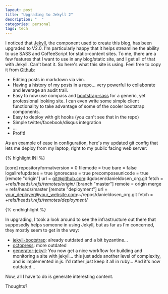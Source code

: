 ```yaml
---
layout: post
title: "Upgrading to Jekyll 2"
description: "  "
categories: personal
tags: tech
---
```


I noticed that [Jekyll](http://jekyllrb.com/ "Jekyll"), the component used to
create this blog, has been upgraded to V2.0.
I'm particularly happy that it helps streamline the ability to use SASS and
CoffeeScript for static-content sites.  To me, there are a few features
that I want to use in any blog/static site, and I get all of that with
Jekyll.  Can't beat it.  So here's what this site is using. Feel free to copy it
 from [Github](https://github.com/dgdosen/danieldosen_org "danieldosen.org on
 github"):

* Editing posts in markdown via vim.
* Having a history of my posts in a repo... very powerful to collaborate and
leverage an audit trail.
* Easy to now use compass and
[bootstrap-sass](https://github.com/twbs/bootstrap-sass "bootstrap-sass") for a
generic, yet professional looking site.  I can even write some simple client
functionality to take advantage of some of the cooler bootstrap components.
* Easy to deploy with git hooks (you can't see that in the repo)
* Simple twitter/facebook/disqus integration
* ...
* Profit!

As an example of ease in configuration, here's my updated git config that lets me
deploy from my laptop, right to my public facing web server:

{% highlight INI %}

[core]
   repositoryformatversion = 0
   filemode = true
   bare = false
   logallrefupdates = true
   ignorecase = true
   precomposeunicode = true
[remote "origin"]
   url = git@github.com:dgdosen/danieldosen_org.git
   fetch = +refs/heads/*:refs/remotes/origin/*
[branch "master"]
   remote = origin
   merge = refs/heads/master
[remote "deployment"]
   url = your_deployer@your_website.com:~/repos/danieldosen_org.git
   fetch = +refs/heads/*:refs/remotes/deployment/*

{% endhighlight %}

In upgrading, I took a look around to see the infrastructure out there that supposedly helps
someone in using Jekyll, but as far as I'm concerned, they mostly seem to get in
the way:

* [jekyll-bootstrap](http://jekyllbootstrap.com/ "jekyll-bootstrap"): already
outdated and a bit byzantine...
* [octopress](http://octopress.org/ "octopress.org"): more outdated
* [generator-jekyll](https://github.com/robwierzbowski/generator-jekyllrb/
"generator-jekyll"): You  now get a nice workflow for building and monitoring
a site with jekyll... this just adds another level of complexity, and is
implemented in js.  I'd rather just keep it all in ruby... And it's now
outdated...

Now, all I have to do is generate interesting content.

Thoughts?
